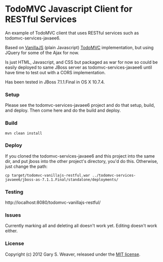 TodoMVC Javascript Client for RESTful Services
=====

An example of TodoMVC client that uses RESTful services such as todomvc-services-javaee6.

Based on [VanillaJS][todomvcvanilla] (plain Javascript) [TodoMVC][todomvc] implementation, but using JQuery for some of the Ajax for now.

Is just HTML, Javascript, and CSS but packaged as war for now so could be easily deployed to same JBoss server as todomvc-services-javaee6 until have time to test out with a CORS implementation.

Has been tested in JBoss 7.1.1.Final in OS X 10.7.4.

### Setup

Please see the todomvc-services-javaee6 project and do that setup, build, and deploy. Then come here and do the build and deploy.

### Build

    mvn clean install

### Deploy

If you cloned the todomvc-services-javaee6 and this project into the same dir, and put jboss into the other project's directory, you'd do this. Otherwise, just change the path:

    cp target/todomvc-vanillajs-restful.war ../todomvc-services-javaee6/jboss-as-7.1.1.Final/standalone/deployments/

### Testing

http://localhost:8080/todomvc-vanillajs-restful/

### Issues

Currently marking all and deleting all doesn't work yet. Editing doesn't work either.

### License

Copyright (c) 2012 Gary S. Weaver, released under the [MIT license][lic].

[todomvc]: https://github.com/addyosmani/todomvc
[todomvcvanilla]: https://github.com/addyosmani/todomvc/tree/master/reference-examples/vanillajs
[lic]: http://github.com/garysweaver/todomvc-vanillajs-restful/blob/master/LICENSE

